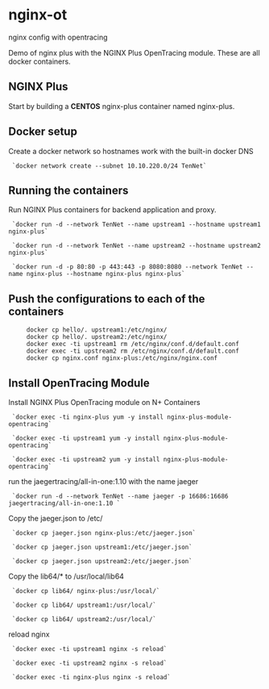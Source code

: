# nginx-ot
nginx config with opentracing

Demo of nginx plus with the NGINX Plus OpenTracing module. These are all docker containers. 

## NGINX Plus
Start by building a **CENTOS** nginx-plus container named nginx-plus.

## Docker setup
Create a docker network so hostnames work with the built-in docker DNS

     `docker network create --subnet 10.10.220.0/24 TenNet`   

## Running the containers
Run NGINX Plus containers for backend application and proxy.

     `docker run -d --network TenNet --name upstream1 --hostname upstream1 nginx-plus`

     `docker run -d --network TenNet --name upstream2 --hostname upstream2 nginx-plus`

     `docker run -d -p 80:80 -p 443:443 -p 8080:8080 --network TenNet --name nginx-plus --hostname nginx-plus nginx-plus`

## Push the configurations to each of the containers
```
     docker cp hello/. upstream1:/etc/nginx/
     docker cp hello/. upstream2:/etc/nginx/
     docker exec -ti upstream1 rm /etc/nginx/conf.d/default.conf
     docker exec -ti upstream2 rm /etc/nginx/conf.d/default.conf
     docker cp nginx.conf nginx-plus:/etc/nginx/nginx.conf
```

## Install OpenTracing Module
Install NGINX Plus OpenTracing module on N+ Containers

     `docker exec -ti nginx-plus yum -y install nginx-plus-module-opentracing`

     `docker exec -ti upstream1 yum -y install nginx-plus-module-opentracing`
     
     `docker exec -ti upstream2 yum -y install nginx-plus-module-opentracing`

run the jaegertracing/all-in-one:1.10 with the name jaeger

     `docker run -d --network TenNet --name jaeger -p 16686:16686 jaegertracing/all-in-one:1.10 `
   

Copy the jaeger.json to /etc/

     `docker cp jaeger.json nginx-plus:/etc/jaeger.json`
     
     `docker cp jaeger.json upstream1:/etc/jaeger.json`
     
     `docker cp jaeger.json upstream2:/etc/jaeger.json`
     
Copy the lib64/* to /usr/local/lib64

     `docker cp lib64/ nginx-plus:/usr/local/`
     
     `docker cp lib64/ upstream1:/usr/local/`
     
     `docker cp lib64/ upstream2:/usr/local/`


reload nginx

     `docker exec -ti upstream1 nginx -s reload`

     `docker exec -ti upstream2 nginx -s reload`

     `docker exec -ti nginx-plus nginx -s reload`


